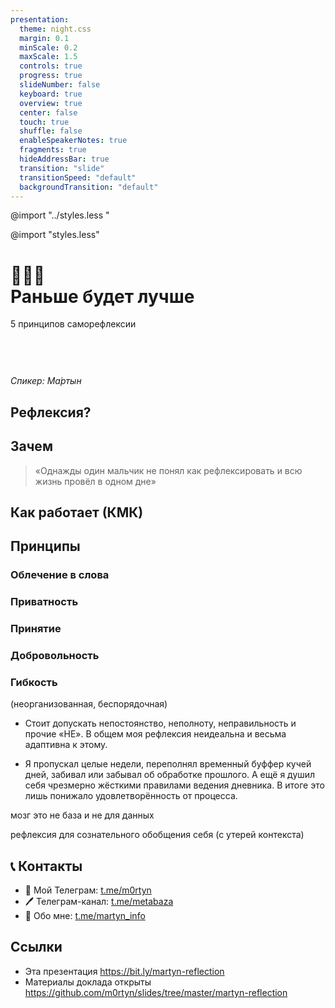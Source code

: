 ```yaml
---
presentation:
  theme: night.css
  margin: 0.1
  minScale: 0.2
  maxScale: 1.5
  controls: true
  progress: true
  slideNumber: false
  keyboard: true
  overview: true
  center: false
  touch: true
  shuffle: false
  enableSpeakerNotes: true
  fragments: true
  hideAddressBar: true
  transition: "slide"
  transitionSpeed: "default"
  backgroundTransition: "default"
---
```


<!-- common styles -->

@import "../styles.less "

<!-- talk styles -->

@import "styles.less"

<!-- slide class="title-slide milestone" data-notes="" -->

# 💭🤔📝<br>Раньше будет лучше

5 принципов саморефлексии

<span class="quite-text" style="display: inline-block; margin-top: 60px">_Спикер: Ма́ртын_</span>

<!-- slide data-notes="
Привет, я Мартын и сегодня я рассказываю про рефлексию. <br><br>

Надеюсь вы не подумали, что это будет 10-минутная саморефлексия о том, что я парюсь о том как люди обо мне думают и что я буду выглядеть скучным рассказчиком. И на самом деле это давняя история, которая тянется с самого детства...<br><br>

В качестве кастюма я использю маску недосыпа, которую я старательно создавал в течение этой недели.
" -->

<!-- slide data-notes="
Но почему я хочу рассказать об этом?<br><br>

- Рефлексируют почти все и очень часто.<br><br>
- Чаще всего это анализ прошлого опыта, но иногда это и про заглядывание в будущее.<br><br>
- Я веду подробный дневник обо всём уже 4 года. По сути это ежедневная непрерывная рефлексия.
" -->
## Рефлексия?


<!-- slide data-notes="
- Рефлексирую я для того чтобы точнее понимать прошлого себя. Есть особое удовольствие в том, чтобы читать мысли своих версий из прошлого и восхищаться их странностью.<br><br>

- Рефлексируя при помощи дневника я отразил в тексте много мелочей, о которых давно забыл в текучке актуальных проблем. Перечитывая те записи я словно узнаю что-то новое о себе.
<br><br>

- Я рефлексирую чтобы совершенствоваться и исправлять ошибки прошлого. Я не понимаю как можно что-то улучшать в себе полагаясь только на собственный мозг и оставаясь в рамках одного дня. <br><br>

- Можно пользоваться помощью профессионалов: психотерапевтов, коучей и других консультантов, но во-первых где взять столько денег и времени, а во-вторых с хорошей рефлексией этот процесс становится куда эффективнее — поверьте я проверял.
" -->
## Зачем


> «Однажды один мальчик не понял как рефлексировать и всю жизнь провёл в одном дне»


<!-- slide data-notes="
- в результате рефлексии я совершаю ту же когнитивную ошибку, что и окружающие меня люди — я обобщаю. Лично я заложник своего контекста, я знаю о множестве факторов влияющих на меня, можно сказать эти мелочки они оправдывают меня полностью.<br><br>

- Внешние люди этого не знают поэтому они могут судить как бы «вслепую» без предвзятости. Поэтому мы иногда говорим «со стороны видно лучше» или «в своём глазу бревна не замечает».<br><br>
- 
- С помощью рефлексии я могу также освобождаться от груза контекста и сделать обьективные выводы о себе прошлом спустя какое-то время. По моим экспериментам, мне достаточно 3ёх месяцев, чтобы я переставал принимать свои прошлые мысли близко к сердцу и начинал говорить о них как о мыслях другого меня из прошлого.<br><br>
- 
- Это интересный и очень полезный эффект. Грубо говоря, он позволяет обобщить себя и свой опыт. Если делать это постоянно то получается более точное обобщение и более глубокое понимания себя.
" -->
## Как работает (КМК)


<!-- slide data-notes="
- За это время я совершил много ошибок из-за которых был близок к прекращению ведения дневника. Однако я всё ещё веду его. Делаю это ежедневно и постоянно изучаю прошлые записи. Дело в том, что этот процесс приносит удовольствие и требует малых вложений.<br><br>
- Вот мои 5 принципов для устойчивой рефлексии:
" -->
## Принципы


<!-- slide vertical=true data-notes="
- Рефлексия, по моему, невозможня если я не пользуюсь медиумом для передачи смысла. По-умолчанию, это мои мысли облечённые в слова. Они возникают и уходят. Некоторые из них запоминаются.<br><br>
- Я заметил, что рефлексия становится лучше и отчётливее если я проговариваю мысли. Ещё она интереснее, если    проговариваю мысли кому-то<br><br>
- Рефлексия наконец, становится отличной если её записывать. Это может быть аудио или видео заметка, но больше всего я люблю старый добрый текст.<br><br>
- Я будто высекаю мысли в камне и оставляю их в оригинальном состоянии, тем самым я даю своей будущей версии ознакомиться с ними. Но также, я прикладываю усилие чтобы выразить свои мысли во что-то конкретное. Благодаря этому мысли и запоминаются.
" -->
### Облечение в слова


<!-- slide vertical=true data-notes="
- Ах как было бы прекрасно если бы я не стеснялся самого себя. Однако в этом мире я уже усвоил, что я не способен быть абсолютно открытым и принимающим. Мне необходима безопасность чтобы высказывать любые мысли. Поэтому я считаю что для более полной рефлексии мне необходимо проводить её строго приватно никого не допуская к «сырому» описанию.
" -->
### Приватность


<!-- slide vertical=true data-notes="
- Допускаю, что существуют люди, которым опасно находиться даже на едине с собой и они способны больно раскритиковать свои же мысли, поэтому они не смогут писать об этом свободно.<br><br>

- Возможно я тоже такой и есть пласт неосозноваемых мыслей, которые я не способен описать.<br><br>
- Однако практика рефлексии постепенно учит принимать себя в разных проявлениях. Мне нравится теория IFS, согласно которой, мысли подобны голосам разных персонажей в моей голове.<br><br>

- В таком случае, Я стремлюсь принять каждого из этой семейки. Иначе, странно полагаться только на те мысли, которые громче и увереннее остальных, в то время как тихие и неуверенные будут отмалчиваться.
" -->
### Принятие


<!-- slide vertical=true data-notes="
- Стоит признать что я не самый дисциплинированный рефлектор. В идеальном мире я бы рефлексировал строго по расписанию, обрабатывал и изучал бы свои записи досконально, раскладывал бы все идеи по полочкам и вёл бы записи подробнее (и без ошибок).<br><br>

- Но я не такой, поэтому со временем я понял, что процессу рефлексии стоит быть «ленивым», то есть ему стоит быть добровольным и непринудительным.
" -->
### Добровольность


<!-- slide vertical=true data-notes="..." -->
<!-- ### Интересность

- Кажется, что рефлексия подразумевает по умолчаничию то, что она происходит от себя будущего к себе прошлому. Но что мешает записывать мысли, а потом никогда их не изучать? Лично мне ничего не мешает и я могу никогда не вернуться к однажды записанной мысли.

- Но во-первых, подобная мысль записана, а значит ознакомиться с ней как минимум возможно когда-то в будущем, а во-вторых это нормально и стоит это принять.
- Однако со временем я понял, что ознакомление с предыдущими записями приносить мне удовольствие и что я хочу, а главное могу это делать чаще. -->
<!-- slide vertical=true data-notes="..." -->
### Гибкость

(неорганизованная, беспорядочная)

  - Стоит допускать непостоянство, неполноту, неправильность и прочие «НЕ». В общем моя рефлексия неидеальна и весьма адаптивна к этому.

  - Я пропускал целые недели, переполнял временный буффер кучей дней, забивал или забывал об обработке прошлого. А ещё я душил себя чрезмерно жёсткими правилами ведения дневника. В итоге это лишь понижало удовлетворённость от процесса.

мозг это не база и не для данных

рефлексия для сознательного обобщения себя (с утерей контекста)

<!-- slide data-notes="..." -->
## 📞 Контакты

- 💬 Мой Телеграм: [t.me/m0rtyn](https://t.me/m0rtyn)
- 🖊 Телеграм-канал: [t.me/metabaza](https://t.me/metabaza)
- 👤 Обо мне: [t.me/martyn_info](https://t.me/martyn_info)

<!-- slide data-notes="..." -->
## Ссылки

- Эта презентация
  https://bit.ly/martyn-reflection
- Материалы доклада открыты
  https://github.com/m0rtyn/slides/tree/master/martyn-reflection
